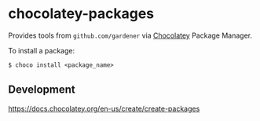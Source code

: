 # chocolatey-packages

Provides tools from `github.com/gardener` via [Chocolatey](http://https://chocolatey.org//) Package Manager.

To install a package:

```ps
$ choco install <package_name>
```

## Development

https://docs.chocolatey.org/en-us/create/create-packages
